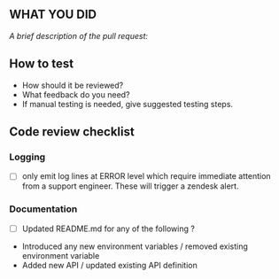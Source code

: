## WHAT YOU DID
_A brief description of the pull request:_

## How to test

- How should it be reviewed? 
- What feedback do you need? 
- If manual testing is needed, give suggested testing steps.

## Code review checklist

### Logging

- [ ] only emit log lines at ERROR level which require immediate attention from a support engineer. These will trigger a zendesk alert.

### Documentation

- [ ] Updated README.md for any of the following ?

* Introduced any new environment variables / removed existing environment variable
* Added new API / updated existing API definition
